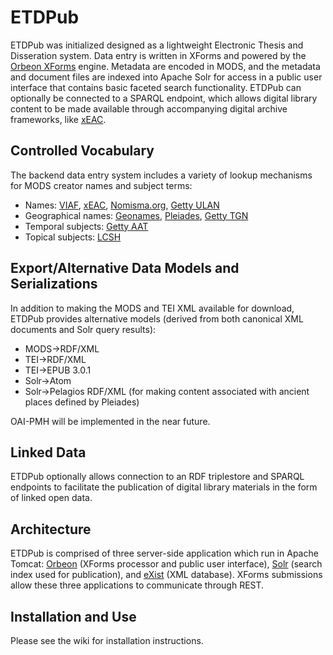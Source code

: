 # ETDPub
ETDPub was initialized designed as a lightweight Electronic Thesis and Disseration system. Data entry is written in XForms and powered by the [Orbeon XForms](http://www.orbeon.com) engine. Metadata are encoded in MODS, and the metadata and document files are indexed into Apache Solr for access in a public user interface that contains basic faceted search functionality. ETDPub can optionally be connected to a SPARQL endpoint, which allows digital library content to be made available through accompanying digital archive frameworks, like [xEAC](https://github.com/ewg118/xEAC).

Controlled Vocabulary
---------------------
The backend data entry system includes a variety of lookup mechanisms for MODS creator names and subject terms:

* Names: [VIAF](http://viaf.org/), [xEAC](https://github.com/ewg118/xEAC), [Nomisma.org](http://nomisma.org), [Getty ULAN](http://vocab.getty.edu/ulan/)
* Geographical names: [Geonames](http://www.geonames.org), [Pleiades](http://pleiades.stoa.org), [Getty TGN](http://vocab.getty.edu/tgn/)
* Temporal subjects: [Getty AAT](http://vocab.getty.edu/aat/)
* Topical subjects: [LCSH](http://id.loc.gov/authorities/subjects)
 
Export/Alternative Data Models and Serializations
-------------------------------------------------
In addition to making the MODS and TEI XML available for download, ETDPub provides alternative models (derived from both canonical XML documents and Solr query results):

* MODS->RDF/XML
* TEI->RDF/XML
* TEI->EPUB 3.0.1
* Solr->Atom
* Solr->Pelagios RDF/XML (for making content associated with ancient places defined by Pleiades)

OAI-PMH will be implemented in the near future.

Linked Data
-----------
ETDPub optionally allows connection to an RDF triplestore and SPARQL endpoints to facilitate the publication of digital library materials in the form of linked open data.

Architecture
------------
ETDPub is comprised of three server-side application which run in Apache Tomcat: [Orbeon](http://www.orbeon.com) (XForms processor and public user interface), [Solr](http://lucene.apache.org/solr/) (search index used for publication), and [eXist](http://exist-db.org/exist/apps/homepage/index.html) (XML database).  XForms submissions allow these three applications to communicate through REST.

Installation and Use
--------------------
Please see the wiki for installation instructions.
